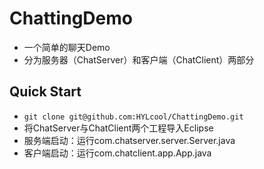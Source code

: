 # ChattingDemo
- 一个简单的聊天Demo
- 分为服务器（ChatServer）和客户端（ChatClient）两部分

## Quick Start
- `git clone git@github.com:HYLcool/ChattingDemo.git`
- 将ChatServer与ChatClient两个工程导入Eclipse
- 服务端启动：运行com.chatserver.server.Server.java
- 客户端启动：运行com.chatclient.app.App.java